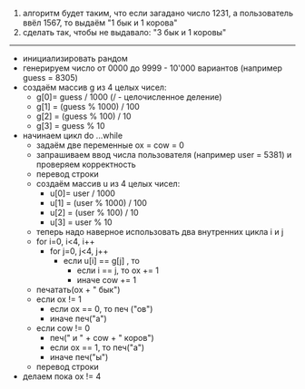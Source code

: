 1. алгоритм будет таким, что если загадано число 1231, а пользователь ввёл 1567, то выдаём "1 бык и 1 корова"
2. сделать так, чтобы не выдавало: "3 бык и 1 коровы"
---
- инициализировать рандом
- генерируем число от 0000 до 9999 - 10'000 вариантов (например guess = 8305)
- создаём массив g из 4 целых чисел:
	- g\[0]= guess / 1000 (/ - целочисленное деление)
	- g\[1] = (guess % 1000) / 100
	- g\[2] = (guess % 100) / 10
	- g\[3] = guess % 10
- начинаем цикл do ...while
	- задаём две переменные ox = cow = 0
	- запрашиваем ввод числа пользователя (например user = 5381) и проверяем корректность
	- перевод строки
	- создаём массив u из 4 целых чисел:
		- u\[0]= user / 1000
		- u\[1] = (user % 1000) / 100
		- u\[2] = (user % 100) / 10
		- u\[3] = user % 10
	- теперь надо наверное использовать два внутренних цикла i и j
	- for i=0, i<4, i++
		- for j=0, j<4, j++
			- если u\[i] == g\[j] , то
				- если i == j, то ox += 1
				- иначе cow += 1
	- печатать(ox + " бык")
	- если ox != 1
		- если ox == 0, то печ ("ов")
		- иначе печ("а")
	- если cow != 0
		- печ(" и " + cow + " коров")
		- если ox == 1, то печ("а")
		- иначе печ("ы")
	- перевод строки
- делаем пока ox != 4